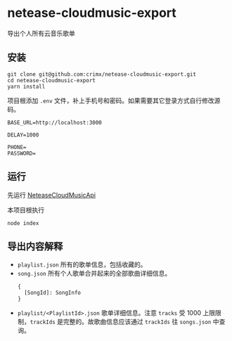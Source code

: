 # netease-cloudmusic-export
导出个人所有云音乐歌单

## 安装

```
git clone git@github.com:crimx/netease-cloudmusic-export.git
cd netease-cloudmusic-export
yarn install
```

项目根添加 `.env` 文件，补上手机号和密码。如果需要其它登录方式自行修改源码。

```
BASE_URL=http://localhost:3000

DELAY=1000

PHONE=
PASSWORD=

```

## 运行

先运行 [NeteaseCloudMusicApi](https://github.com/Binaryify/NeteaseCloudMusicApi)

本项目根执行

```
node index
```

## 导出内容解释

- `playlist.json` 所有的歌单信息，包括收藏的。
- `song.json` 所有个人歌单合并起来的全部歌曲详细信息。
  ```
  {
    [SongId]: SongInfo
  }
  ```
- `playlist/<PlaylistId>.json` 歌单详细信息。注意 `tracks` 受 1000 上限限制，`trackIds` 是完整的。故歌曲信息应该通过 `trackIds` 往 `songs.json` 中查询。
